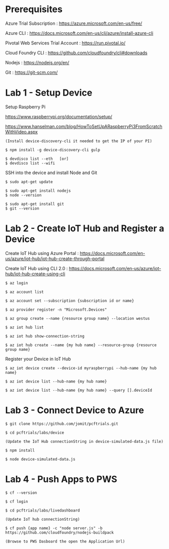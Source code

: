 # Prerequisites 

Azure Trial Subscription : https://azure.microsoft.com/en-us/free/

Azure CLI : https://docs.microsoft.com/en-us/cli/azure/install-azure-cli 

Pivotal Web Services Trial Account : https://run.pivotal.io/

Cloud Foundry CLI : https://github.com/cloudfoundry/cli#downloads

Nodejs : https://nodejs.org/en/

Git : https://git-scm.com/ 


# Lab 1 - Setup Device

Setup Raspberry Pi

https://www.raspberrypi.org/documentation/setup/

https://www.hanselman.com/blog/HowToSetUpARaspberryPi3FromScratchWithVideo.aspx

    (Install device-discovery-cli it needed to get the IP of your PI)

    $ npm install -g device-discovery-cli gulp
    
    $ devdisco list --eth   [or]
    $ devdisco list --wifi

SSH into the device and install Node and Git

    $ sudo apt-get update

    $ sudo apt-get install nodejs
    $ node --version

    $ sudo apt-get install git
    $ git --version


# Lab 2 - Create IoT Hub and Register a Device

Create IoT Hub using Azure Portal : https://docs.microsoft.com/en-us/azure/iot-hub/iot-hub-create-through-portal

Create IoT Hub using CLI 2.0 : https://docs.microsoft.com/en-us/azure/iot-hub/iot-hub-create-using-cli

	$ az login

    $ az account list 

    $ az account set --subscription {subscription id or name}

    $ az provider register -n "Microsoft.Devices"

    $ az group create --name {resource group name} --location westus

    $ az iot hub list

    $ az iot hub show-connection-string

    $ az iot hub create --name {my hub name} --resource-group {resource group name}

Register your Device in IoT Hub

    $ az iot device create --device-id myraspberrypi --hub-name {my hub name}

    $ az iot device list --hub-name {my hub name}

    $ az iot device list --hub-name {my hub name} --query [].deviceId

# Lab 3 - Connect Device to Azure
    
    $ git clone https://github.com/jomit/pcftrials.git

    $ cd pcftrials/labs/device

    (Update the IoT Hub connectionString in device-simulated-data.js file)

    $ npm install

    $ node device-simulated-data.js
    
# Lab 4 - Push Apps to PWS

    $ cf --version

    $ cf login

    $ cd pcftrials/labs/livedashboard

    (Update IoT hub connectionString)

    $ cf push {app name} -c "node server.js" -b https://github.com/cloudfoundry/nodejs-buildpack

    (Browse to PWS Dasboard the open the Application Url)